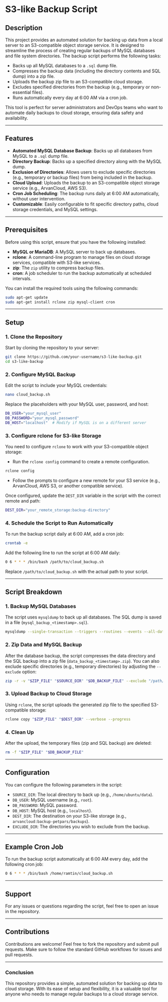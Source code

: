 
# S3-like Backup Script

## Description

This project provides an automated solution for backing up data from a local server to an S3-compatible object storage service. It is designed to streamline the process of creating regular backups of MySQL databases and file system directories. The backup script performs the following tasks:

- Backs up all MySQL databases to a `.sql` dump file.
- Compresses the backup data (including the directory contents and SQL dump) into a zip file.
- Uploads the backup zip file to an S3-compatible cloud storage.
- Excludes specified directories from the backup (e.g., temporary or non-essential files).
- Runs automatically every day at 6:00 AM via a cron job.

This tool is perfect for server administrators and DevOps teams who want to automate daily backups to cloud storage, ensuring data safety and availability.

---

## Features

- **Automated MySQL Database Backup**: Backs up all databases from MySQL to a `.sql` dump file.
- **Directory Backup**: Backs up a specified directory along with the MySQL dump.
- **Exclusion of Directories**: Allows users to exclude specific directories (e.g., temporary or backup files) from being included in the backup.
- **Cloud Upload**: Uploads the backup to an S3-compatible object storage service (e.g., ArvanCloud, AWS S3).
- **Cron Job Scheduling**: The backup runs daily at 6:00 AM automatically, without user intervention.
- **Customizable**: Easily configurable to fit specific directory paths, cloud storage credentials, and MySQL settings.

---

## Prerequisites

Before using this script, ensure that you have the following installed:

- **MySQL or MariaDB**: A MySQL server to back up databases.
- **rclone**: A command-line program to manage files on cloud storage services, compatible with S3-like services.
- **zip**: The `zip` utility to compress backup files.
- **cron**: A job scheduler to run the backup automatically at scheduled intervals.

You can install the required tools using the following commands:

```bash
sudo apt-get update
sudo apt-get install rclone zip mysql-client cron
```

---

## Setup

### 1. **Clone the Repository**

Start by cloning the repository to your server:

```bash
git clone https://github.com/your-username/s3-like-backup.git
cd s3-like-backup
```

### 2. **Configure MySQL Backup**

Edit the script to include your MySQL credentials:

```bash
nano cloud_backup.sh
```

Replace the placeholders with your MySQL user, password, and host:

```bash
DB_USER="your_mysql_user"  
DB_PASSWORD="your_mysql_password"  
DB_HOST="localhost"  # Modify if MySQL is on a different server
```

### 3. **Configure rclone for S3-like Storage**

You need to configure `rclone` to work with your S3-compatible object storage:

- Run the `rclone config` command to create a remote configuration.

```bash
rclone config
```

- Follow the prompts to configure a new remote for your S3 service (e.g., ArvanCloud, AWS S3, or another compatible service).

Once configured, update the `DEST_DIR` variable in the script with the correct remote and path:

```bash
DEST_DIR="your_remote_storage:backup-directory"
```

### 4. **Schedule the Script to Run Automatically**

To run the backup script daily at 6:00 AM, add a cron job:

```bash
crontab -e
```

Add the following line to run the script at 6:00 AM daily:

```bash
0 6 * * * /bin/bash /path/to/cloud_backup.sh
```

Replace `/path/to/cloud_backup.sh` with the actual path to your script.

---

## Script Breakdown

### 1. **Backup MySQL Databases**

The script uses `mysqldump` to back up all databases. The SQL dump is saved in a file (`mysql_backup_<timestamp>.sql`).

```bash
mysqldump --single-transaction --triggers --routines --events --all-databases --set-gtid-purged=OFF -u "$DB_USER" -p"$DB_PASSWORD" -h "$DB_HOST" > "$DB_BACKUP_FILE"
```

### 2. **Zip Data and MySQL Backup**

After the database backup, the script compresses the data directory and the SQL backup into a zip file (`data_backup_<timestamp>.zip`). You can also exclude specific directories (e.g., temporary directories) by adjusting the `--exclude` option:

```bash
zip -r -v "$ZIP_FILE" "$SOURCE_DIR" "$DB_BACKUP_FILE" --exclude "/path/to/exclude/this/directory/*"
```

### 3. **Upload Backup to Cloud Storage**

Using `rclone`, the script uploads the generated zip file to the specified S3-compatible storage:

```bash
rclone copy "$ZIP_FILE" "$DEST_DIR" --verbose --progress
```

### 4. **Clean Up**

After the upload, the temporary files (zip and SQL backup) are deleted:

```bash
rm -f "$ZIP_FILE" "$DB_BACKUP_FILE"
```

---

## Configuration

You can configure the following parameters in the script:

- `SOURCE_DIR`: The local directory to back up (e.g., `/home/ubuntu/data`).
- `DB_USER`: MySQL username (e.g., `root`).
- `DB_PASSWORD`: MySQL password.
- `DB_HOST`: MySQL host (e.g., `localhost`).
- `DEST_DIR`: The destination on your S3-like storage (e.g., `arvancloud:backup-petpars/backups`).
- `EXCLUDE_DIR`: The directories you wish to exclude from the backup.

---

## Example Cron Job

To run the backup script automatically at 6:00 AM every day, add the following cron job:

```bash
0 6 * * * /bin/bash /home/ramtin/cloud_backup.sh
```

---

## Support

For any issues or questions regarding the script, feel free to open an issue in the repository.

---

## Contributions

Contributions are welcome! Feel free to fork the repository and submit pull requests. Make sure to follow the standard GitHub workflows for issues and pull requests.

---

### Conclusion

This repository provides a simple, automated solution for backing up data to cloud storage. With its ease of setup and flexibility, it is a valuable tool for anyone who needs to manage regular backups to a cloud storage service.
